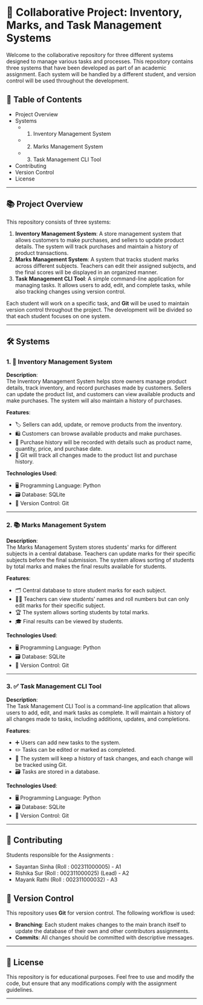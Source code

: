 # 📂 Collaborative Project: Inventory, Marks, and Task Management Systems

Welcome to the collaborative repository for three different systems designed to manage various tasks and processes. This repository contains three systems that have been developed as part of an academic assignment. Each system will be handled by a different student, and version control will be used throughout the development.

## 📝 Table of Contents
- Project Overview
- Systems
  - 1. Inventory Management System
  - 2. Marks Management System
  - 3. Task Management CLI Tool
- Contributing
- Version Control
- License

---

## 📚 Project Overview

This repository consists of three systems:
1. **Inventory Management System**: A store management system that allows customers to make purchases, and sellers to update product details. The system will track purchases and maintain a history of product transactions.
2. **Marks Management System**: A system that tracks student marks across different subjects. Teachers can edit their assigned subjects, and the final scores will be displayed in an organized manner.
3. **Task Management CLI Tool**: A simple command-line application for managing tasks. It allows users to add, edit, and complete tasks, while also tracking changes using version control.

Each student will work on a specific task, and **Git** will be used to maintain version control throughout the project. The development will be divided so that each student focuses on one system.

---

## 🛠️ Systems

### 1. 🛒 Inventory Management System

**Description**:  
The Inventory Management System helps store owners manage product details, track inventory, and record purchases made by customers. Sellers can update the product list, and customers can view available products and make purchases. The system will also maintain a history of purchases.

**Features**:
- 🏷️ Sellers can add, update, or remove products from the inventory.
- 🛍️ Customers can browse available products and make purchases.
- 📜 Purchase history will be recorded with details such as product name, quantity, price, and purchase date.
- 🔄 Git will track all changes made to the product list and purchase history.

**Technologies Used**:
- 🖥️ Programming Language: Python
- 🗃️ Database: SQLite
- 🔄 Version Control: Git

---

### 2. 📚 Marks Management System

**Description**:  
The Marks Management System stores students' marks for different subjects in a central database. Teachers can update marks for their specific subjects before the final submission. The system allows sorting of students by total marks and makes the final results available for students.

**Features**:
- 🗂️ Central database to store student marks for each subject.
- 👨‍🏫 Teachers can view students' names and roll numbers but can only edit marks for their specific subject.
- 🏆 The system allows sorting students by total marks.
- 🎓 Final results can be viewed by students.

**Technologies Used**:
- 🖥️ Programming Language: Python
- 🗃️ Database: SQLite 
- 🔄 Version Control: Git

---

### 3. ✅ Task Management CLI Tool

**Description**:  
The Task Management CLI Tool is a command-line application that allows users to add, edit, and mark tasks as complete. It will maintain a history of all changes made to tasks, including additions, updates, and completions.

**Features**:
- ➕ Users can add new tasks to the system.
- ✏️ Tasks can be edited or marked as completed.
- 🔄 The system will keep a history of task changes, and each change will be tracked using Git.
- 🗃️ Tasks are stored in a database.

**Technologies Used**:
- 🖥️ Programming Language: Python
- 🗃️ Database: SQLite
- 🔄 Version Control: Git

---

## 🤝 Contributing

Students responsible for the Assignments :

- Sayantan Sinha (Roll : 002311000005) - A1
- Rishika Sur (Roll : 002311000025) (Lead) - A2
- Mayank Rathi (Roll : 002311000032) - A3

## 🔄 Version Control

This repository uses **Git** for version control. The following workflow is used:
- **Branching**: Each student makes changes to the main branch itself to update the database of their own and other contributors assignments.
- **Commits**: All changes should be committed with descriptive messages.

---

## 📝 License

This repository is for educational purposes. Feel free to use and modify the code, but ensure that any modifications comply with the assignment guidelines.

---

